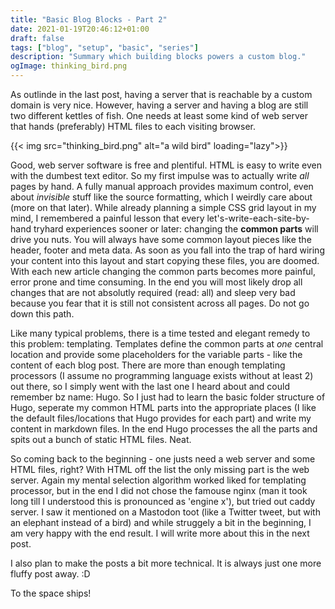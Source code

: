 ```yaml
---
title: "Basic Blog Blocks - Part 2"
date: 2021-01-19T20:46:12+01:00
draft: false
tags: ["blog", "setup", "basic", "series"]
description: "Summary which building blocks powers a custom blog."
ogImage: thinking_bird.png
---
```


As outlinde in the last post, having a server that is reachable by a custom domain is very nice. However, having a server and having a blog are still two different kettles of fish. One needs at least some kind of web server that hands (preferably) HTML files to each visiting browser.

{{< img src="thinking_bird.png" alt="a wild bird" loading="lazy">}}

Good, web server software is free and plentiful. HTML is easy to write even with the dumbest text editor. So my first impulse was to actually write *all* pages by hand. A fully manual approach provides maximum control, even about *invisible* stuff like the source formatting, which I weirdly care about (more on that later).
While already planning a simple CSS grid layout in my mind, I remembered a painful lesson that every let's-write-each-site-by-hand tryhard experiences sooner or later: changing the **common parts** will drive you nuts.
You will always have some common layout pieces like the header, footer and meta data. As soon as you fall into the trap of hard wiring your content into this layout and start copying these files, you are doomed. With each new article changing the common parts becomes more painful, error prone and time consuming. In the end you will most likely drop all changes that are not absolutly required (read: all) and sleep very bad because you fear that it is still not consistent across all pages. Do not go down this path.

Like many typical problems, there is a time tested and elegant remedy to this problem: templating. Templates define the common parts at *one* central location and provide some placeholders for the variable parts - like the content of each blog post. There are more than enough templating processors (I assume no programming language exists without at least 2) out there, so I simply went with the last one I heard about and could remember bz name: Hugo. So I just had to learn the basic folder structure of Hugo, seperate my common HTML parts into the appropriate places (I like the default files/locations that Hugo provides for each part) and write my content in markdown files. In the end Hugo processes the all the parts and spits out a bunch of static HTML files. Neat.

So coming back to the beginning - one justs need a web server and some HTML files, right? With HTML off the list the only missing part is the web server. Again my mental selection algorithm worked liked for templating processor, but in the end I did not chose the famouse nginx (man it took long till I understood this is pronounced as 'engine x'), but tried out caddy server. I saw it mentioned on a Mastodon toot (like a Twitter tweet, but with an elephant instead of a bird) and while struggely a bit in the beginning, I am very happy with the end result. I will write more about this in the next post.

I also plan to make the posts a bit more technical. It is always just one more fluffy post away. :D

To the space ships!